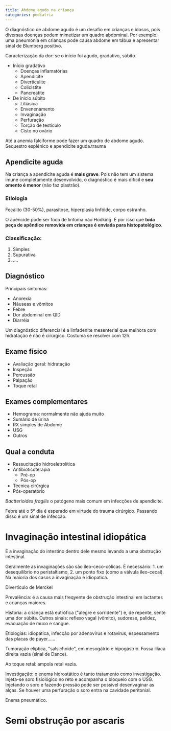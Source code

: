 ```yaml
---
title: Abdome agudo na criança
categories: pediatria
---
```


O diagnóstico de abdome agudo é um desafio em  crianças e idosos, pois diversas doenças podem mimetizar um quadro abdominal. Por exemplo: uma pneumonia em crianças pode causa abdome em tábua e apresentar sinal de Blumberg positivo.

Caracterização da dor: se o início foi agudo, gradativo, súbito.

* Início gradativo
  * Doenças inflamatórias
  * Apendicite
  * Diverticulite
  * Colicistite
  * Pancreatite
* De ínicio súbito
  * Litiásica
  * Envenenamento
  * Invaginação
  * Perfuração
  * Torção de testículo
  * Cisto no ovário

Até a anemia falciforme pode fazer um quadro de abdome agudo. Sequestro esplênico e apendicite aguda.trauma

## Apendicite aguda

Na criança a apendicite aguda é **mais grave**. Pois não tem um sistema imune completamente desenvolvido, o diagnóstico é mais difícil e  **seu omento é menor** (<span class="blue">não faz plastrão</span>).

### Etiologia

Fecalito (30-50%), parasitose, hiperplasia linfóide, corpo estranho.

O apêncide pode ser foco de linfoma não Hodking. É por isso que **toda peça de apêndice removida em crianças é enviada para histopatológico**.

### Classificação:

1. Simples
2. Supurativa
3. ....

## Diagnóstico

Principais sintomas:

* Anorexia
* Náuseas e vômitos
* Febre
* Dor abdominal em QID
* Diarréia

Um diagnóstico diferencial é a linfadenite mesenterial que melhora com hidratação é não é cirúrgico. Costuma se resolver com 12h.

## Exame físico

* Avaliação geral: hidratação
* Inspeção
* Percussão
* Palpação
* Toque retal

## Exames complementares

* Hemograma: normalmente não ajuda muito
* Sumário de úrina
* RX simples de Abdome
* USG
* Outros

## Qual a conduta

* Ressucitação hidroeletrolítica
* Antibioticoterapia
  * Pré-op
  * Pós-op
* Técnica cirúrgica
* Pós-operatório

_Bactterioides fragilis_ o patógeno mais comum  em infecções de apendicite.

Febre até o 5º dia é esperado em virtude do trauma cirúrgico. Passando disso é um sinal de infecção.

# Invaginação intestinal idiopática

É a invaginação do intestino dentro dele mesmo levando a uma obstrução intestinal.

Geralmente as invaginações são são íleo-ceco-cólicas. É necessário: 1. um desequilíbrio no peristaltismo, 2. um ponto fixo (como a válvula íleo-cecal). Na maioria dos casos a invaginação é idiopatica.

Divertículo de Merckel

Prevalência: é a causa mais freqyente de obstrução intestinal em lactantes e crianças maiores.

História: a criança está eutrófica ("alegre e sorridente") e, de repente, sente uma  dor súbita. Outros sinais: reflexo vagal (vômito), sudorese, palidez, evacuação de muco e sangue.

Etiologias: idiopática, infecção por adenovirus e rotavirus, espessamento das placas de payer......

Tumoração elíptica, "salsichoide", em mesogátrio e hipogástrio. Fossa ilíaca direita vazia (sinal de Dance).

Ao toque retal: ampola retal vazia.

Investigação: o enema hidrostático é tanto tratamento como investigação. Injeta-se soro fisiológico no reto e acompanha o bloqueio com o USG. Injetando o soro e fazendo pressão pode ser possível desenvaginar as alças. Se houver uma perfuração o soro entra na cavidade peritonial.

Enema pneumático.

# Semi obstrução por ascaris
